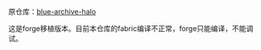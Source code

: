 原仓库：[blue-archive-halo](https://github.com/2894638479/fabric-blue-archive-halo)

这是forge移植版本。目前本仓库的fabric编译不正常，forge只能编译，不能调试。